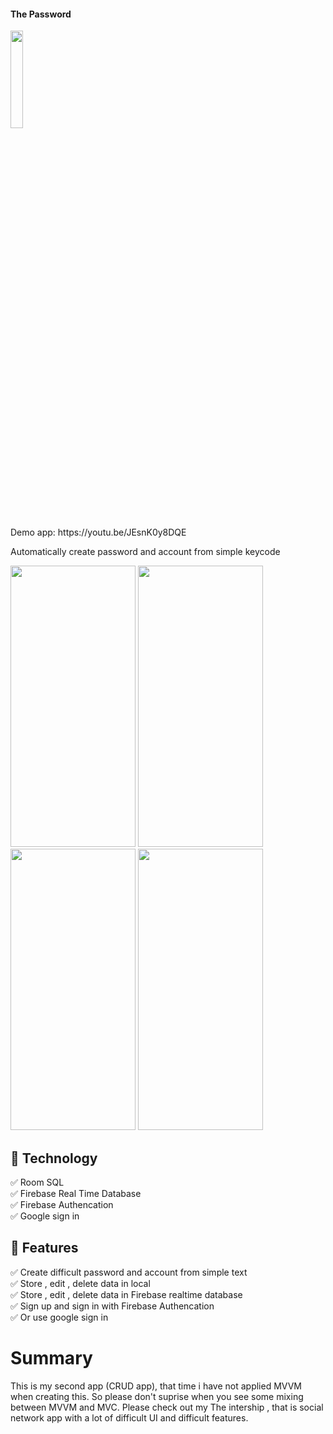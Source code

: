#### The Password
<a href="https://play.google.com/store/apps/details?id=password1.my&hl=vi">
  <p><img src="https://cdn.rawgit.com/steverichey/google-play-badge-svg/master/img/en_get.svg" width="20%"></p>
</a>
<p>Demo app: https://youtu.be/JEsnK0y8DQE </p>
<p>Automatically create password and account from simple keycode</p>
<p float="left">
  <img src="https://play-lh.googleusercontent.com/JoTdlgicoybiXsAM-weqrf0j3oUn5WPaD2-93Kl5B4QgRXWwpuIVrc1cDBCt74yTnrQ=w2880-h1642-rw" width="200" height = "450" />
  <img src="https://play-lh.googleusercontent.com/v29I1O2T7-uo62jyfIFF99XP9PpSxMxCqVUs_7CVbXxc9DWfQabyslxcDxFHw2sYEPY=w2880-h1642-rw" width="200" height = "450" />
  <img src="https://play-lh.googleusercontent.com/OwfwaL5yL0zhNt9T0y02c_b4bp2FyNg4-1wgx6q48LortWn4-4t4cS4-_jpefNIROA=w2880-h1642-rw" width="200" height = "450" />
  <img src="https://play-lh.googleusercontent.com/hci8bPolmhbg9uPbOkwztNfoSV3YNTm7ahTJA-wqXsagLWNILxRgo-06lr473MI5vNs=w2880-h1642-rw" width="200" height = "450" />
</p>

## 🎉 Technology
✅ Room SQL</br>
✅ Firebase Real Time Database</br>
✅ Firebase Authencation</br>
✅ Google sign in</br>

## 🎉 Features
✅ Create difficult password and account from simple text</br>
✅ Store , edit , delete data in local</br>
✅ Store , edit , delete data in Firebase realtime database</br>
✅ Sign up and sign in with Firebase Authencation</br>
✅ Or use google sign in</br>

# Summary
This is my second app (CRUD app), that time i have not applied MVVM when creating this.
So please don't suprise when you see some mixing between MVVM and MVC.
Please check out my The intership , that is social network app with a lot of difficult UI 
and difficult features.


